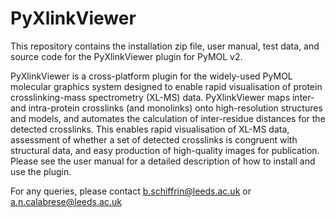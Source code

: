 # PyXlinkViewer
This repository contains the installation zip file, user manual, test data, and source code for the PyXlinkViewer plugin for PyMOL v2. 

PyXlinkViewer is a cross-platform plugin for the widely-used PyMOL molecular graphics system designed to enable rapid visualisation of protein crosslinking-mass spectrometry (XL-MS) data. PyXlinkViewer maps inter- and intra-protein crosslinks (and monolinks) onto high-resolution structures and models, and automates the calculation of inter-residue distances for the detected crosslinks. This enables rapid visualisation of XL-MS data, assessment of whether a set of detected crosslinks is congruent with structural data, and easy production of high-quality images for publication. Please see the user manual for a detailed description of how to install and use the plugin.

For any queries, please contact b.schiffrin@leeds.ac.uk or a.n.calabrese@leeds.ac.uk
